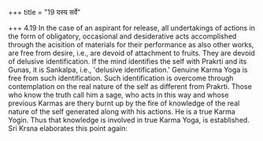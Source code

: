 +++
title = "19 यस्य सर्वे"

+++
4.19 In the case of an aspirant for release, all undertakings of actions in the form of obligatory, occasional and desiderative acts accomplished through the acisition of materials for their performance as also other works, are free from desire, i.e., are devoid of attachment to fruits.
They are devoid of delusive identification. If the mind identifies the self with Prakrti and its Gunas, it is Sankalpa, i.e., 'delusive identification.' Genuine Karma Yoga is free from such identification.
Such identification is overcome through contemplation on the real nature of the self as different from Prakrti. Those who know the truth call him a sage, who acts in this way and whose previous Karmas are thery burnt up by the fire of knowledge of the real nature of the self generated along with his actions. He is a true Karma Yogin. Thus that knowledge is involved in true Karma Yoga, is established. Sri Krsna elaborates this point again:
